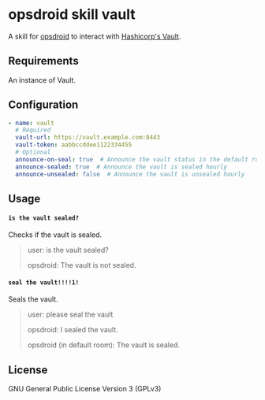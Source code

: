 # opsdroid skill vault

A skill for [opsdroid](https://github.com/opsdroid/opsdroid) to interact with [Hashicorp's Vault](https://www.vaultproject.io).

## Requirements

An instance of Vault.

## Configuration

```yaml
- name: vault
  # Required
  vault-url: https://vault.example.com:8443
  vault-token: aabbccddee1122334455
  # Optional
  announce-on-seal: true  # Announce the vault status in the default room on seal
  announce-sealed: true  # Announce the vault is sealed hourly
  announce-unsealed: false  # Announce the vault is unsealed hourly
```

## Usage

#### `is the vault sealed?`

Checks if the vault is sealed.

> user: is the vault sealed?
>
> opsdroid: The vault is not sealed.

#### `seal the vault!!!!1!`

Seals the vault.

> user: please seal the vault
>
> opsdroid: I sealed the vault.
>
> opsdroid (in default room): The vault is sealed.

## License

GNU General Public License Version 3 (GPLv3)
